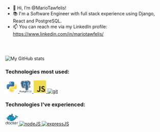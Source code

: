 - 👋 Hi, I’m @MarioTawfelis!
- 📚 I'm a Software Engineer with full stack experience using Django, React and PostgreSQL.
- 📫 You can reach me via my LinkedIn profile: https://www.linkedin.com/in/mariotawfelis/

##
<br/>

![My GitHub stats](https://github-readme-stats.vercel.app/api?username=MarioTawfelis)



          
### Technologies most used:
<p align="left"> 
<a href="https://www.python.org" target="_blank" rel="noreferrer"> 
<img src="https://raw.githubusercontent.com/devicons/devicon/master/icons/python/python-original.svg" alt="python" width="40" height="40"/> </a>
          
<a href="https://www.postgresql.org" target="_blank" rel="noreferrer"> 
<img src="https://raw.githubusercontent.com/devicons/devicon/master/icons/postgresql/postgresql-original-wordmark.svg" alt="postgresql" width="40" height="40"/> </a>

<a href="https://developer.mozilla.org/en-US/docs/Web/JavaScript" target="_blank" rel="noreferrer"> 
<img src="https://raw.githubusercontent.com/devicons/devicon/master/icons/javascript/javascript-original.svg" alt="javascript" width="40" height="40"/> </a>

<a href="https://git-scm.com/" target="_blank" rel="noreferrer"> 
<img src="https://www.vectorlogo.zone/logos/git-scm/git-scm-icon.svg" alt="git" width="40" height="40"/> </a>

</p>
          
          
          

### Technologies I've experienced:
<p align="left">

<a href="https://www.docker.com/" target="_blank" rel="noreferrer"> 
<img src="https://raw.githubusercontent.com/devicons/devicon/master/icons/docker/docker-original-wordmark.svg" alt="docker" width="40" height="40"/> </a> 

<a href="https://nodejs.org/en" target="_blank" rel="noreferrer"> 
<img src="https://cdn.jsdelivr.net/gh/devicons/devicon/icons/nodejs/nodejs-original-wordmark.svg" alt="nodeJS" width="40" height="40"/> </a> 
          
<a href="https://expressjs.com" target="_blank" rel="noreferrer"> 
<img src="https://expressjs.com/images/favicon.png" alt="expressJS" width="40" height="40"/> </a> 

          

</p>

##

<!---
MarioTawfelis/MarioTawfelis is a ✨ special ✨ repository because its `README.md` (this file) appears on your GitHub profile.
You can click the Preview link to take a look at your changes.
--->
